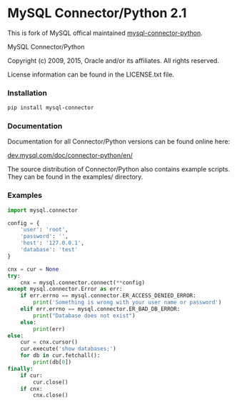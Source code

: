 MySQL Connector/Python 2.1
====

This is fork of MySQL offical maintained [mysql-connector-python](https://github.com/mysql/mysql-connector-python).

MySQL Connector/Python

Copyright (c) 2009, 2015, Oracle and/or its affiliates. All rights reserved.

License information can be found in the LICENSE.txt file.


### Installation

```bash
pip install mysql-connector
```


### Documentation

Documentation for all Connector/Python versions can be found online here:
 
[dev.mysql.com/doc/connector-python/en/](http://dev.mysql.com/doc/connector-python/en/)

The source distribution of Connector/Python also contains example scripts.
They can be found in the examples/ directory.

### Examples

```python
import mysql.connector

config = {
    'user': 'root',
    'password': '',
    'host': '127.0.0.1',
    'database': 'test'
}

cnx = cur = None
try:
    cnx = mysql.connector.connect(**config)
except mysql.connector.Error as err:
    if err.errno == mysql.connector.ER_ACCESS_DENIED_ERROR:
        print('Something is wrong with your user name or password')
    elif err.errno == mysql.connector.ER_BAD_DB_ERROR:
        print("Database does not exist")
    else:
        print(err)
else:
    cur = cnx.cursor()
    cur.execute('show databases;')
    for db in cur.fetchall():
        print(db[0])
finally:
    if cur:
        cur.close()
    if cnx:
        cnx.close()

```


